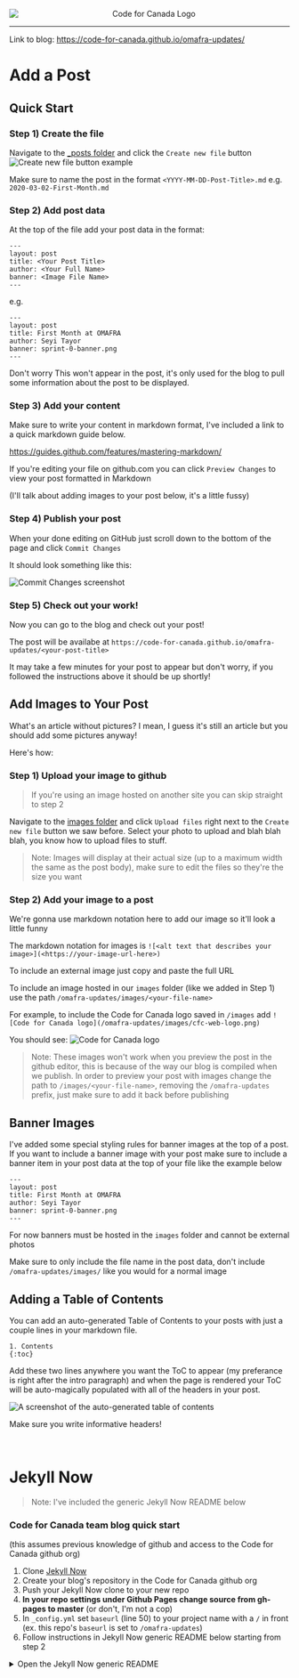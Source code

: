 <p align="center"><img src="/images/c4c-x-omafra-banner.png" alt="Code for Canada Logo" style="display: block; margin: 0 auto;"></p>

---

Link to blog: https://code-for-canada.github.io/omafra-updates/

# Add a Post

## Quick Start

### Step 1) Create the file

Navigate to the [_posts folder](https://github.com/code-for-canada/omafra-updates/tree/master/_posts) and click the `Create new file` button ![Create new file button example](/images/create-file-ex.png)

Make sure to name the post in the format `<YYYY-MM-DD-Post-Title>.md` e.g. `2020-03-02-First-Month.md`

### Step 2) Add post data

At the top of the file add your post data in the format:

```
---
layout: post
title: <Your Post Title>
author: <Your Full Name>
banner: <Image File Name>
---
```
e.g.
```
---
layout: post
title: First Month at OMAFRA
author: Seyi Tayor
banner: sprint-0-banner.png
---
```

Don't worry  This won't appear in the post, it's only used for the blog to pull some information about the post to be displayed.

### Step 3) Add your content

Make sure to write your content in markdown format, I've included a link to a quick markdown guide below.

https://guides.github.com/features/mastering-markdown/

If you're editing your file on github.com you can click `Preview Changes` to view your post formatted in Markdown

(I'll talk about adding images to your post below, it's a little fussy)

### Step 4) Publish your post

When your done editing on GitHub just scroll down to the bottom of the page and click `Commit Changes`

It should look something like this:

![Commit Changes screenshot](/images/commit-ex.png)

### Step 5) Check out your work!

Now you can go to the blog and check out your post!

The post will be availabe at `https://code-for-canada.github.io/omafra-updates/<your-post-title>`

It may take a few minutes for your post to appear but don't worry, if you followed the instructions above it should be up shortly!

## Add Images to Your Post

What's an article without pictures? I mean, I guess it's still an article but you should add some pictures anyway!

Here's how:

### Step 1) Upload your image to github

> If you're using an image hosted on another site you can skip straight to step 2

Navigate to the [images folder](/images) and click `Upload files` right next to the `Create new file` button we saw before. Select your photo to upload and blah blah blah, you know how to upload files to stuff.

> Note: Images will display at their actual size (up to a maximum width the same as the post body), make sure to edit the files so they're the size you want

### Step 2) Add your image to a post

We're gonna use markdown notation here to add our image so it'll look a little funny

The markdown notation for images is `![<alt text that describes your image>](<https://your-image-url-here>)`

To include an external image just copy and paste the full URL

To include an image hosted in our `images` folder (like we added in Step 1) use the path `/omafra-updates/images/<your-file-name>`

For example, to include the Code for Canada logo saved in `/images` add `![Code for Canada logo](/omafra-updates/images/cfc-web-logo.png)`

You should see:
![Code for Canada logo](/images/cfc-web-logo.png)

> Note: These images won't work when you preview the post in the github editor, this is because of the way our blog is compiled when we publish.
> In order to preview your post with images change the path to `/images/<your-file-name>`, removing the `/omafra-updates` prefix, just make sure to add it back before publishing

## Banner Images

I've added some special styling rules for banner images at the top of a post. If you want to include a banner image with your post make sure to include a banner item in your post data at the top of your file like the example below

```
---
layout: post
title: First Month at OMAFRA
author: Seyi Tayor
banner: sprint-0-banner.png
---
```
For now banners must be hosted in the `images` folder and cannot be external photos

Make sure to only include the file name in the post data, don't include `/omafra-updates/images/` like you would for a normal image

## Adding a Table of Contents

You can add an auto-generated Table of Contents to your posts with just a couple lines in your markdown file.

```
1. Contents
{:toc}
```

Add these two lines anywhere you want the ToC to appear (my preferance is right after the intro paragraph) and when the page is rendered your ToC will be auto-magically populated with all of the headers in your post.

![A screenshot of the auto-generated table of contents](/images/toc-screenshot.png)

Make sure you write informative headers!

<br />

# Jekyll Now

> Note: I've included the generic Jekyll Now README below

### Code for Canada team blog quick start
(this assumes previous knowledge of github and access to the Code for Canada github org)

1. Clone [Jekyll Now](https://github.com/barryclark/jekyll-now)
2. Create your blog's repository in the Code for Canada github org
3. Push your Jekyll Now clone to your new repo
4. **In your repo settings under Github Pages change source from gh-pages to master** (or don't, I'm not a cop)
5. In `_config.yml` set `baseurl` (line 50) to your project name with a `/` in front (ex. this repo's `baseurl` is set to `/omafra-updates`)
6. Follow instructions in Jekyll Now generic README below starting from step 2

<details><summary>Open the Jekyll Now generic README</summary>
  
# Jekyll Now

**Jekyll** is a static site generator that's perfect for GitHub hosted blogs ([Jekyll Repository](https://github.com/jekyll/jekyll))

**Jekyll Now** makes it easier to create your Jekyll blog, by eliminating a lot of the up front setup.

- You don't need to touch the command line
- You don't need to install/configure ruby, rvm/rbenv, ruby gems :relaxed:
- You don't need to install runtime dependencies like markdown processors, Pygments, etc
- If you're on Windows, this will make setting up Jekyll a lot easier
- It's easy to try out, you can just delete your forked repository if you don't like it

In a few minutes you'll be set up with a minimal, responsive blog like the one below giving you more time to spend on writing epic blog posts!

![Jekyll Now Theme Screenshot](/images/jekyll-now-theme-screenshot.jpg "Jekyll Now Theme Screenshot")

## Quick Start

### Step 1) Fork Jekyll Now to your User Repository

Fork this repo, then rename the repository to yourgithubusername.github.io.

Your Jekyll blog will often be viewable immediately at <https://yourgithubusername.github.io> (if it's not, you can often force it to build by completing step 2)

![Step 1](/images/step1.gif "Step 1")

### Step 2) Customize and view your site

Enter your site name, description, avatar and many other options by editing the _config.yml file. You can easily turn on Google Analytics tracking, Disqus commenting and social icons here too.

Making a change to _config.yml (or any file in your repository) will force GitHub Pages to rebuild your site with jekyll. Your rebuilt site will be viewable a few seconds later at <https://yourgithubusername.github.io> - if not, give it ten minutes as GitHub suggests and it'll appear soon

> There are 3 different ways that you can make changes to your blog's files:

> 1. Edit files within your new username.github.io repository in the browser at GitHub.com (shown below).
> 2. Use a third party GitHub content editor, like [Prose by Development Seed](http://prose.io). It's optimized for use with Jekyll making markdown editing, writing drafts, and uploading images really easy.
> 3. Clone down your repository and make updates locally, then push them to your GitHub repository.

![_config.yml](/images/config.png "_config.yml")

### Step 3) Publish your first blog post

Edit `/_posts/2014-3-3-Hello-World.md` to publish your first blog post. This [Markdown Cheatsheet](http://www.jekyllnow.com/Markdown-Style-Guide/) might come in handy.

![First Post](/images/first-post.png "First Post")

> You can add additional posts in the browser on GitHub.com too! Just hit the + icon in `/_posts/` to create new content. Just make sure to include the [front-matter](http://jekyllrb.com/docs/frontmatter/) block at the top of each new blog post and make sure the post's filename is in this format: year-month-day-title.md

## Local Development

1. Install Jekyll and plug-ins in one fell swoop. `gem install github-pages` This mirrors the plug-ins used by GitHub Pages on your local machine including Jekyll, Sass, etc.
2. Clone down your fork `git clone https://github.com/yourusername/yourusername.github.io.git`
3. Serve the site and watch for markup/sass changes `jekyll serve`
4. View your website at http://127.0.0.1:4000/
5. Commit any changes and push everything to the master branch of your GitHub user repository. GitHub Pages will then rebuild and serve your website.

## Moar!

I've created a more detailed walkthrough, [**Build A Blog With Jekyll And GitHub Pages**](http://www.smashingmagazine.com/2014/08/01/build-blog-jekyll-github-pages/) over at the Smashing Magazine website. Check it out if you'd like a more detailed walkthrough and some background on Jekyll. :metal:

It covers:

- A more detailed walkthrough of setting up your Jekyll blog
- Common issues that you might encounter while using Jekyll
- Importing from Wordpress, using your own domain name, and blogging in your favorite editor
- Theming in Jekyll, with Liquid templating examples
- A quick look at Jekyll 2.0’s new features, including Sass/Coffeescript support and Collections

## Jekyll Now Features

✓ Command-line free _fork-first workflow_, using GitHub.com to create, customize and post to your blog  
✓ Fully responsive and mobile optimized base theme (**[Theme Demo](http://jekyllnow.com)**)  
✓ Sass/Coffeescript support using Jekyll 2.0  
✓ Free hosting on your GitHub Pages user site  
✓ Markdown blogging  
✓ Syntax highlighting  
✓ Disqus commenting  
✓ Google Analytics integration  
✓ SVG social icons for your footer  
✓ 3 http requests, including your avatar  

✘ No installing dependencies
✘ No need to set up local development  
✘ No configuring plugins  
✘ No need to spend time on theming  
✘ More time to code other things ... wait ✓!  

## Questions?

[Open an Issue](https://github.com/barryclark/jekyll-now/issues/new) and let's chat!

## Other forkable themes

You can use the [Quick Start](https://github.com/barryclark/jekyll-now#quick-start) workflow with other themes that are set up to be forked too! Here are some of my favorites:

- [Hyde](https://github.com/poole/hyde) by MDO
- [Lanyon](https://github.com/poole/lanyon) by MDO
- [mojombo.github.io](https://github.com/mojombo/mojombo.github.io) by Tom Preston-Werner
- [Left](https://github.com/holman/left) by Zach Holman
- [Minimal Mistakes](https://github.com/mmistakes/minimal-mistakes) by Michael Rose
- [Skinny Bones](https://github.com/mmistakes/skinny-bones-jekyll) by Michael Rose

## Credits

- [Jekyll](https://github.com/jekyll/jekyll) - Thanks to its creators, contributors and maintainers.
- [SVG icons](https://github.com/neilorangepeel/Free-Social-Icons) - Thanks, Neil Orange Peel. They're beautiful.
- [Solarized Light Pygments](https://gist.github.com/edwardhotchkiss/2005058) - Thanks, Edward.
- [Joel Glovier](http://joelglovier.com/writing/) - Great Jekyll articles. I used Joel's feed.xml in this repository.
- [David Furnes](https://github.com/dfurnes), [Jon Uy](https://github.com/jonuy), [Luke Patton](https://github.com/lkpttn) - Thanks for the design/code reviews.
- [Bart Kiers](https://github.com/bkiers), [Florian Simon](https://github.com/vermluh), [Henry Stanley](https://github.com/henryaj), [Hun Jae Lee](https://github.com/hunjaelee), [Javier Cejudo](https://github.com/javiercejudo), [Peter Etelej](https://github.com/etelej), [Ben Abbott](https://github.com/jaminscript), [Ray Nicholus](https://github.com/rnicholus), [Erin Grand](https://github.com/eringrand), [Léo Colombaro](https://github.com/LeoColomb), [Dean Attali](https://github.com/daattali), [Clayton Errington](https://github.com/cjerrington), [Colton Fitzgerald](https://github.com/coltonfitzgerald), [Trace Mayer](https://github.com/sunnankar) - Thanks for your [fantastic contributions](https://github.com/barryclark/jekyll-now/commits/master) to the project!

## Contributing

Issues and Pull Requests are greatly appreciated. If you've never contributed to an open source project before I'm more than happy to walk you through how to create a pull request.

You can start by [opening an issue](https://github.com/barryclark/jekyll-now/issues/new) describing the problem that you're looking to resolve and we'll go from there.

I want to keep Jekyll Now as minimal as possible. Every line of code should be one that's useful to 90% of the people using it. Please bear that in mind when submitting feature requests. If it's not something that most people will use, it probably won't get merged. :guardsman:
</details>
